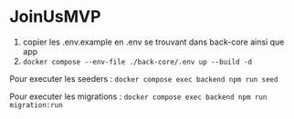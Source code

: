 # JoinUsMVP

1) copier les .env.example en .env se trouvant dans back-core ainsi que app
2) `docker compose --env-file ./back-core/.env up --build -d`


Pour executer les seeders :
`docker compose exec backend npm run seed`

Pour executer les migrations :
`docker compose exec backend npm run migration:run`
